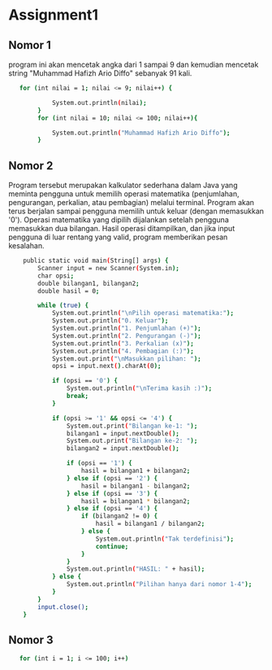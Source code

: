 # Assignment1

## Nomor 1
program ini akan mencetak angka dari 1 sampai 9 dan kemudian mencetak string "Muhammad Hafizh Ario Diffo" sebanyak 91 kali.
```sh
   for (int nilai = 1; nilai <= 9; nilai++) {

            System.out.println(nilai);
        }
        for (int nilai = 10; nilai <= 100; nilai++){

            System.out.println("Muhammad Hafizh Ario Diffo");
        }
   ```

## Nomor 2
Program tersebut merupakan kalkulator sederhana dalam Java yang meminta pengguna untuk memilih operasi matematika (penjumlahan, pengurangan, perkalian, atau pembagian) melalui terminal. Program akan terus berjalan sampai pengguna memilih untuk keluar (dengan memasukkan '0'). Operasi matematika yang dipilih dijalankan setelah pengguna memasukkan dua bilangan. Hasil operasi ditampilkan, dan jika input pengguna di luar rentang yang valid, program memberikan pesan kesalahan.
```sh
    public static void main(String[] args) {
        Scanner input = new Scanner(System.in);
        char opsi;
        double bilangan1, bilangan2;
        double hasil = 0;

        while (true) {
            System.out.println("\nPilih operasi matematika:");
            System.out.println("0. Keluar");
            System.out.println("1. Penjumlahan (+)");
            System.out.println("2. Pengurangan (-)");
            System.out.println("3. Perkalian (x)");
            System.out.println("4. Pembagian (:)");
            System.out.print("\nMasukkan pilihan: ");
            opsi = input.next().charAt(0);

            if (opsi == '0') {
                System.out.println("\nTerima kasih :)");
                break;
            }

            if (opsi >= '1' && opsi <= '4') {
                System.out.print("Bilangan ke-1: ");
                bilangan1 = input.nextDouble();
                System.out.print("Bilangan ke-2: ");
                bilangan2 = input.nextDouble();

                if (opsi == '1') {
                    hasil = bilangan1 + bilangan2;
                } else if (opsi == '2') {
                    hasil = bilangan1 - bilangan2;
                } else if (opsi == '3') {
                    hasil = bilangan1 * bilangan2;
                } else if (opsi == '4') {
                    if (bilangan2 != 0) {
                        hasil = bilangan1 / bilangan2;
                    } else {
                        System.out.println("Tak terdefinisi");
                        continue;
                    }
                }
                System.out.println("HASIL: " + hasil);
            } else {
                System.out.println("Pilihan hanya dari nomor 1-4");
            }
        }
        input.close();
    }
   ```

## Nomor 3

```sh
   for (int i = 1; i <= 100; i++)
   ```
